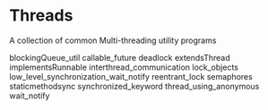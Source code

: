 # Threads
A collection of common Multi-threading utility programs

blockingQueue_util
callable_future
deadlock
extendsThread
implementsRunnable
interthread_communication
lock_objects
low_level_synchronization_wait_notify
reentrant_lock
semaphores
staticmethodsync
synchronized_keyword
thread_using_anonymous
wait_notify
